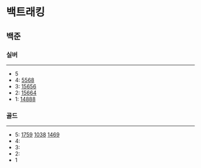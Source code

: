 # 백트래킹
## 
## 백준

### 실버

---

- 5
- 4:
[5568](5568%2F5568.md)
- 3:
[15656](15656%2F15656.md)
- 2:
[15664](%EC%8B%A4%EB%B2%84%2F15664%2F15664.md)
- 1:
[14888](14888%2F14888.md)

### 골드

---

- 5: 
[1759](1759%2F1759.md)
[1038](1038%2F1038.md)
[1469](1469%2F1469.md)
- 4:
- 3:
- 2:
- 1

